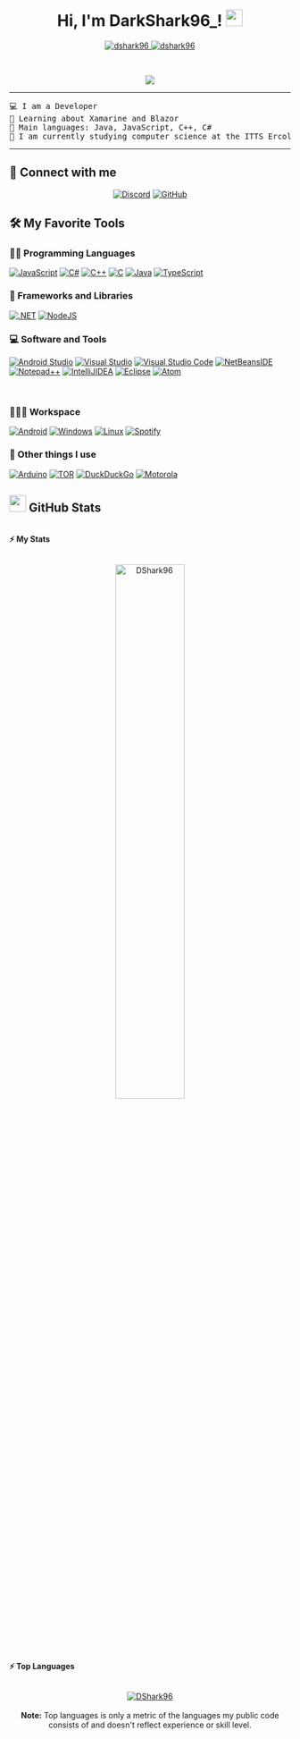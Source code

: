 <h1 align="center">
Hi, I'm DarkShark96_!
	<a href="https://github.com/DShark96" target="_self">
		<img src="https://media.giphy.com/media/hvRJCLFzcasrR4ia7z/giphy.gif" width="30">
	</a>
</h1>
<p align="center">
	<a href="https://github.com/DShark96">
		<img src="https://komarev.com/ghpvc/?username=DShark96&label=Profile%20views&color=0e75b6&style=flat" alt="dshark96" />
	</a>
	<a href="https://github.com/DShark96">
		<img src="https://img.shields.io/github/followers/DShark96?label=Followers" alt="dshark96" />
	</a>
</p>
<br/>
<p align="center">
	<a href="https://github.com/DShark96">
		<img src="https://readme-typing-svg.herokuapp.com?lines=Computer+Science+Student;Always%20learning%20new%20things&center=true&width=380&height=45">
	</a>
</p>

<hr>

<pre>
💻 I am a Developer
🌱 Learning about Xamarine and Blazor
🌟 Main languages: Java, JavaScript, C++, C#
📒 I am currently studying computer science at the ITTS Ercolino Scalfaro
</pre>
<hr>

## 🤝 Connect with me
<p align="center">
	<a href="https://discordapp.com/users/324966723960700938"><img img src="https://img.shields.io/badge/Discord-%237289DA.svg?style=for-the-badge&logo=discord&logoColor=white" alt="Discord"/></a>
	<a href="https://github.com/DShark96"><img src="https://img.shields.io/badge/GitHub-%23181717.svg?style=for-the-badge&logo=github&logoColor=white" alt="GitHub"/></a>
</p>

## 🛠️ My Favorite Tools

### 👨‍💻 Programming Languages

<p>
    <a href="https://github.com/DShark96"><img alt="JavaScript" src="https://img.shields.io/badge/javascript-%23323330.svg?style=for-the-badge&logo=javascript&logoColor=%23F7DF1E"></a>
    <a href="https://github.com/DShark96"><img alt="C#" src="https://img.shields.io/badge/C%23-%23239120.svg?style=for-the-badge&logo=c-sharp&logoColor=white"></a>
    <a href="https://github.com/DShark96"><img alt="C++" src="https://img.shields.io/badge/c++-%2300599C.svg?style=for-the-badge&logo=c%2B%2B&logoColor=white"></a>
    <a href="https://github.com/DShark96"><img alt="C" src="https://img.shields.io/badge/c-%2300599C.svg?style=for-the-badge&logo=c&logoColor=white"></a>
    <a href="https://github.com/DShark96"><img alt="Java" src="https://img.shields.io/badge/java-%23ED8B00.svg?style=for-the-badge&logo=java&logoColor=white"></a>
    <a href="https://github.com/DShark96"><img alt="TypeScript" src="https://img.shields.io/badge/typescript-%23007ACC.svg?style=for-the-badge&logo=typescript&logoColor=white"></a>

### 🧰 Frameworks and Libraries

<p>
    <a href="https://github.com/DShark96"><img alt=".NET" src="https://img.shields.io/badge/.NET-5C2D91?style=for-the-badge&logo=.net&logoColor=white"></a>
    <a href="https://github.com/DShark96"><img alt="NodeJS" src="https://img.shields.io/badge/node.js-6DA55F?style=for-the-badge&logo=node.js&logoColor=white"></a>
</p>

### 💻 Software and Tools

<p>
  <a href="https://github.com/DShark96"><img alt="Android Studio" src="https://img.shields.io/badge/Android%20Studio-3DDC84.svg?style=for-the-badge&logo=android-studio&logoColor=white"></a>
  <a href="https://github.com/DShark96"><img alt="Visual Studio" src="https://img.shields.io/badge/Visual%20Studio-5C2D91.svg?style=for-the-badge&logo=visual-studio&logoColor=white"></a>
  <a href="https://github.com/DShark96"><img alt="Visual Studio Code" src="https://img.shields.io/badge/Visual%20Studio%20Code-0078d7.svg?style=for-the-badge&logo=visual-studio-code&logoColor=white"></a>
  <a href="https://github.com/DShark96"><img alt="NetBeansIDE" src="https://img.shields.io/badge/NetBeansIDE-1B6AC6.svg?style=for-the-badge&logo=apache-netbeans-ide&logoColor=white"></a>
  <a href="https://github.com/DShark96"><img alt="Notepad++" src="https://img.shields.io/badge/Notepad++-90E59A.svg?style=for-the-badge&logo=notepad%2b%2b&logoColor=black"></a>
  <a href="https://github.com/DShark96"><img alt="IntelliJIDEA" src="https://img.shields.io/badge/IntelliJIDEA-000000.svg?style=for-the-badge&logo=intellij-idea&logoColor=white"></a>
  <a href="https://github.com/DShark96"><img alt="Eclipse" src="https://img.shields.io/badge/Eclipse-FE7A16.svg?style=for-the-badge&logo=Eclipse&logoColor=white"></a>
  <a href="https://github.com/DShark96"><img alt="Atom" src="https://img.shields.io/badge/Atom-%2366595C.svg?style=for-the-badge&logo=atom&logoColor=white"></a>
</p>
</br>

### 👨🏽‍💻 Workspace
<p>
    <a href="https://github.com/DShark96"><img alt="Android" src="https://img.shields.io/badge/Android-3DDC84?style=for-the-badge&logo=android&logoColor=white"></a>
    <a href="https://github.com/DShark96"><img alt="Windows" src="https://img.shields.io/badge/Windows-0078D6?style=for-the-badge&logo=windows&logoColor=white"></a>
    <a href="https://github.com/DShark96"><img alt="Linux" src="https://img.shields.io/badge/Linux-FCC624?style=for-the-badge&logo=linux&logoColor=black"></a>
    <a href="https://github.com/DShark96"><img alt="Spotify" src="https://img.shields.io/badge/Spotify-1ED760?style=for-the-badge&logo=spotify&logoColor=white"></a>
</p>

### 🥅 Other things I use
<p>
    <a href="https://github.com/DShark96"><img alt="Arduino" src="https://img.shields.io/badge/-Arduino-00979D?style=for-the-badge&logo=Arduino&logoColor=white"></a>
    <a href="https://github.com/DShark96"><img alt="TOR" src="https://img.shields.io/badge/tor-%237E4798.svg?style=for-the-badge&logo=tor-project&logoColor=white"></a>
    <a href="https://github.com/DShark96"><img alt="DuckDuckGo" src="https://img.shields.io/badge/DuckDuckGo-DE5833?style=for-the-badge&logo=DuckDuckGo&logoColor=white"></a>
    <a href="https://github.com/DShark96"><img alt="Motorola" src="https://img.shields.io/badge/Motorola-%23E1140A.svg?style=for-the-badge&logo=motorola&logoColor=white"></a>
</p>

## <a href="https://github.com/DShark96"><img src="https://www.blumbergdigital.com/wp-content/uploads/2020/10/stats-graphic-statistics-business-512.png" width="30"></a> GitHub Stats

<br/>
<summary><b>⚡ My Stats</b></summary>
<br/>
<p align="center">
	<a href="https://github.com/DShark96">
	<img width="49.5%" src="https://github-readme-stats.vercel.app/api?username=DShark96&theme=midnight-purple&hide_border=true&include_all_commits=false&count_private=false&show_icons=true" alt="DShark96">
	</a>
	<br/>
</p>
<br/>
<summary><b>⚡ Top Languages</b></summary>
<br/>

<p align="center">
	<a href="https://github.com/DShark96">
	<img src="https://github-readme-stats.vercel.app/api/top-langs/?username=DShark96&theme=midnight-purple&hide_border=true&include_all_commits=false&count_private=false&layout=compact" alt="DShark96">
	</a>
	<br/>
<br/>
<b>Note:</b> Top languages is only a metric of the languages my public code consists of and doesn't reflect experience or skill level.
</p>
<br/>
